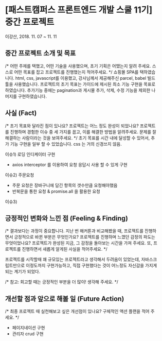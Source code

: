 # [패스트캠퍼스 프론트엔드 개발 스쿨 11기] 중간 프로젝트

이강산, 2018. 11. 07 ~ 11. 11


## 중간 프로젝트 소개 및 목표
/* 어떤 주제를 택했고, 어떤 기술을 사용했으며, 초기 기획은 어땠는지 알려 주세요. 스스로 어떤 목표를 잡고 프로젝트를 진행했는지 적어주세요. */
쇼핑몰 SPA를 택하였습니다.
html, css, javascript를 이용했고, 강사님께서 제공해주신 parcel, babel 빌드 툴을 사용했습니다.
프로젝트의 초기 목표는 가이드에 제시된 최소 기능 구현을 목표로 하였습니다.
추가기능 중에는 pagination과 게시물 추가, 삭제, 수정 기능을 제외한 나머지를 구현하였습니다.

## 사실 (Fact)
/* 초기 목표와 달라진 점이 있나요? 프로젝트는 어느 정도 완성이 되었나요? 프로젝트를 진행하며 경험한 이슈 중 세 가지를 꼽고, 이를 해결한 방법을 알려주세요. 문제를 잘 해결하는 사람이라는 것을 보여주세요. */
초기 목표를 시간 내에 달성할 수 있어서, 추가 기능 구현을 일부 할 수 있었습니다.
css 는 거의 신경쓰지 않음.

이슈1) 로딩 인디케이터 구현
- axios interceptor 를 이용하여 요청 응답시 사용 할 수 있게 구현

이슈2) 주문요청
- 주문 요청은 장바구니에 담긴 항목의 갯수만큼 요청해야했음
- 반복문을 통한 요청 & promise.all 을 활용한 요청

이슈3)


## 긍정적인 변화와 느낀 점 (Feeling & Finding)
/* 결과보다는 과정이 중요합니다. 지난 번 해커톤과 비교해봤을 때, 프로젝트를 진행하면서 긍정적으로 바뀐 부분은 무엇인가요? 프로젝트를 진행하며 느꼈던 감정의 파도는 무엇이었나요? 프로젝트가 완성된 지금, 그 감정을 돌아보는 시간을 가져 주세요. 또, 프로젝트를 진행하면서 새롭게 알게된 사실을 적어주세요.  */

프로젝트를 시작할때 꽤 규모있는 프로젝트라고 생각해서 두려움이 있었는데, 자바스크립트만으로 이정도까지 구현가능하고, 직접 구현했다는 것이 어느정도 자신감을
가지게 되는 계기가 되었다.

/* 참고: 회고할 때는 긍정적인 부분을 더 많이! 생각해 주세요. */


## 개선할 점과 앞으로 해볼 일 (Future Action)
/* 최종 프로젝트 때 실천해보고 싶은 개선점이 있나요? 구체적인 액션 플랜을 적어 주세요. */

- 페이지네이션 구현
- 관리자 crud 구현
